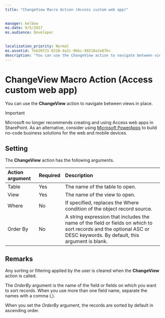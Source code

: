 ```yaml
---
title: "ChangeView Macro Action (Access custom web app)"
  
  
manager: kelbow
ms.date: 9/5/2017
ms.audience: Developer
 
  
localization_priority: Normal
ms.assetid: 7eb20f21-0218-4a2c-9bbc-90218a1e87bc
description: "You can use the ChangeView action to navigate between views in place."
---
```


# ChangeView Macro Action (Access custom web app)

You can use the **ChangeView** action to navigate between views in place. 
  
> [!IMPORTANT]
> Microsoft no longer recommends creating and using Access web apps in SharePoint. As an alternative, consider using [Microsoft PowerApps](https://powerapps.microsoft.com/en-us/) to build no-code business solutions for the web and mobile devices. 
  
## Setting

The **ChangeView** action has the following arguments. 
  
|**Action argument**|**Required**|**Description**|
|:-----|:-----|:-----|
|Table  <br/> |Yes  <br/> |The name of the table to open.  <br/> |
|View  <br/> |Yes  <br/> |The name of the view to open.  <br/> |
|Where  <br/> |No  <br/> |If specified, replaces the Where condition of the object record source.  <br/> |
|Order By  <br/> |No  <br/> |A string expression that includes the name of the field or fields on which to sort records and the optional ASC or DESC keywords. By default, this argument is blank.  <br/> |
   
## Remarks

Any sorting or filtering applied by the user is cleared when the **ChangeView** action is called. 
  
The  *OrderBy*  argument is the name of the field or fields on which you want to sort records. When you use more than one field name, separate the names with a comma (,). 
  
When you set the  *OrderBy*  argument, the records are sorted by default in ascending order. 
  

